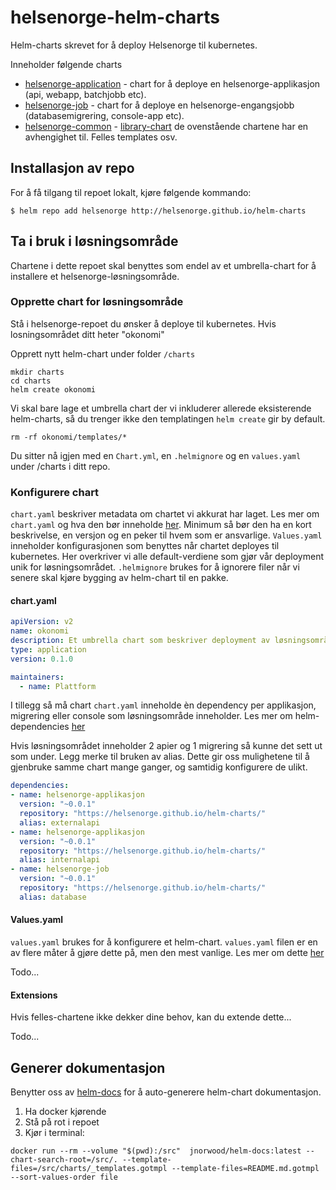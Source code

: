 # helsenorge-helm-charts
Helm-charts skrevet for å deploy Helsenorge til kubernetes.

Inneholder følgende charts
- [helsenorge-application](charts/helsenorge-application/README.md) - chart for å deploye en helsenorge-applikasjon (api, webapp, batchjobb etc).
- [helsenorge-job](charts/helsenorge-job/README.md) - chart for å deploye en helsenorge-engangsjobb (databasemigrering, console-app etc).
- [helsenorge-common](charts/helsenorge-common/READNE.md) - [library-chart](https://helm.sh/docs/topics/library_charts/) de ovenstående chartene har en avhengighet til. Felles templates osv.

## Installasjon av repo
For å få tilgang til repoet lokalt, kjøre følgende kommando: 
```console
$ helm repo add helsenorge http://helsenorge.github.io/helm-charts
```
## Ta i bruk i løsningsområde 
Chartene i dette repoet skal benyttes som endel av et umbrella-chart for å installere et helsenorge-løsningsområde.

### Opprette chart for løsningsområde

Stå i helsenorge-repoet du ønsker å deploye til kubernetes. Hvis losningsområdet ditt heter "okonomi"

Opprett nytt helm-chart under folder ```/charts```
```console 
mkdir charts
cd charts
helm create okonomi
```
Vi skal bare lage et umbrella chart der vi inkluderer allerede eksisterende helm-charts, så du trenger ikke den templatingen ```helm create``` gir by default.
```console
rm -rf okonomi/templates/*
```
Du sitter nå igjen med en ```Chart.yml```, en ```.helmignore``` og en ```values.yaml``` under /charts i ditt repo.

### Konfigurere chart
```chart.yaml``` beskriver metadata om chartet vi akkurat har laget. Les mer om ```chart.yaml``` og hva den bør inneholde [her](https://helm.sh/docs/topics/charts/#the-chartyaml-file). Minimum så bør den ha en kort beskrivelse, en versjon og en peker til hvem som er ansvarlige. ```Values.yaml``` inneholder konfigurasjonen som benyttes når chartet deployes til kubernetes. Her overkriver vi alle default-verdiene som gjør vår deployment unik for løsningsområdet. ```.helmignore``` brukes for å ignorere filer når vi senere skal kjøre bygging av helm-chart til en pakke. 

#### chart.yaml

```yaml
apiVersion: v2
name: okonomi
description: Et umbrella chart som beskriver deployment av løsningsområde 'okonomi' til et helsenorge kubernetes miljø
type: application
version: 0.1.0

maintainers:
  - name: Plattform
```
I tillegg så må chart ```chart.yaml``` inneholde èn dependency per applikasjon, migrering eller console som løsningsområde inneholder. Les mer om helm-dependencies [her](https://helm.sh/docs/helm/helm_dependency/)

Hvis løsningsområdet inneholder 2 apier og 1 migrering så kunne det sett ut som under. Legg merke til bruken av alias. Dette gir oss mulighetene til å gjenbruke samme chart mange ganger, og samtidig konfigurere de ulikt.

```yaml
dependencies:
- name: helsenorge-applikasjon
  version: "~0.0.1"
  repository: "https://helsenorge.github.io/helm-charts/"
  alias: externalapi
- name: helsenorge-applikasjon
  version: "~0.0.1"
  repository: "https://helsenorge.github.io/helm-charts/"
  alias: internalapi
- name: helsenorge-job
  version: "~0.0.1"
  repository: "https://helsenorge.github.io/helm-charts/"
  alias: database
```

#### Values.yaml
```values.yaml``` brukes for å konfigurere et helm-chart. ```values.yaml``` filen er en av flere måter å gjøre dette på, men den mest vanlige. Les mer om dette [her](https://helm.sh/docs/chart_template_guide/values_files/) 

Todo...


#### Extensions
Hvis felles-chartene ikke dekker dine behov, kan du extende dette...

Todo...

## Generer dokumentasjon 
Benytter oss av [helm-docs](https://github.com/norwoodj/helm-docs) for å auto-generere helm-chart dokumentasjon.

1. Ha docker kjørende
2. Stå på rot i repoet
3. Kjør i terminal:

```console
docker run --rm --volume "$(pwd):/src"  jnorwood/helm-docs:latest --chart-search-root=/src/. --template-files=/src/charts/_templates.gotmpl --template-files=README.md.gotmpl --sort-values-order file
``` 